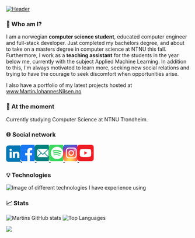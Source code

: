 [![Header](https://github.com/Martinnilsen99/Martinnilsen99/blob/master/assets/profileHeader.png "Header")](https://martinnilsen.no)

### 👋 Who am I?

I am a norwegian **computer science student**, educated computer engineer and full-stack developer.
Just completed my bachelors degree, and about to take on a masters degree in computer science at NTNU this fall. Furthermore, I work as a **teaching assistant** for the students in the year below me, currently with the subject Applied Machine Learning. In addition to this, I'm always motivated to learn more, seeking new social relations and trying to have the courage to seek discomfort when opportunities arise.

I also have a portfolio of my latest projects hosted at www.MartinJohannesNilsen.no

### 🔭 At the moment

Currently studying Computer Science at NTNU Trondheim. 

### 🌐 Social network

<a href="https://www.linkedin.com/in/martinnilsen99/" target="_blank" title="LinkedIn profile">
    <img src="assets/svg/linkedin.svg" width="45px" alt="LinkedIn icon" style="margin: 2px -5px 0 0"/>
</a>
<a href="https://www.facebook.com/Martinnilsen99/" target="_blank" title="Facebook profile">
    <img src="assets/svg/facebook.svg" width="45px" alt="Facebook icon" style="margin: 2px -5px"/>
</a>
<a href="mailto:martinjnilsen@icloud.com" target="_blank" title="Mail">
    <img src="assets/svg/mail.svg" width="45px" alt="YouTube icon" style="margin: 2px -5px">
</a>
<a href="https://open.spotify.com/user/martinnilsen99" target="_blank" title="Spotify profile">
    <img src="assets/svg/spotify.svg" width="45px" alt="YouTube icon" style="margin: 2px -5px">
</a>
<a href="https://www.instagram.com/martinnilsen99/" target="_blank" title="Instagram profile">
    <img src="assets/svg/instagram.svg" width="45px" alt="Instagram icon" style="margin: 2px -5px">
</a>
<a href="https://www.youtube.com/channel/UCxyROQQeUpa44IEeC5oJuhQ" target="_blank" title="YouTube channel">
    <img src="assets/svg/youtube.svg" width="45px" alt="YouTube icon" style="margin: 2px -5px">
</a>

### 💡 Technologies

<img alt="Image of different technologies I have experience using" src="https://github.com/Martinnilsen99/Martinnilsen99/blob/master/assets/technologies.png"/>

### 📈 Stats

![Martins GitHub stats](https://github-readme-stats.vercel.app/api?username=MartinJohannesNilsen&theme=calm&show_icons=true&hide=prs&line_height=24&count_private=true&bg_color=7d6d39&icon_color=fff&text_color=fff&title_color=fff&hide_border=true)
![Top Languages](https://github-readme-stats.vercel.app/api/top-langs/?username=MartinJohannesNilsen&theme=calm&langs_count=6&layout=compact&exclude_repo=TDAT3025---Anvendt-maskinlaering-med-prosjekt,tdt4225-assignment1,tdt4225-assignment2,tdt4225-assignment3&bg_color=7d6d39&title_color=fff&hide_border=true&text_color=fff)

![](https://komarev.com/ghpvc/?username=MartinNilsen99&style=flat-square)
